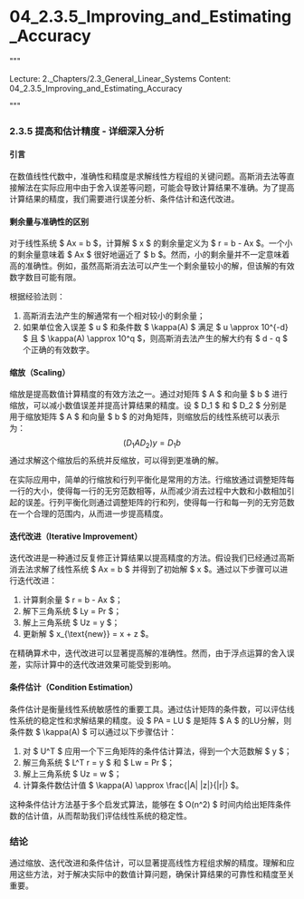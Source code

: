 # 04_2.3.5_Improving_and_Estimating_Accuracy

"""

Lecture: 2._Chapters/2.3_General_Linear_Systems
Content: 04_2.3.5_Improving_and_Estimating_Accuracy

"""

### 2.3.5 提高和估计精度 - 详细深入分析

#### 引言
在数值线性代数中，准确性和精度是求解线性方程组的关键问题。高斯消去法等直接解法在实际应用中由于舍入误差等问题，可能会导致计算结果不准确。为了提高计算结果的精度，我们需要进行误差分析、条件估计和迭代改进。

#### 剩余量与准确性的区别
对于线性系统 $ Ax = b $，计算解 $ x $ 的剩余量定义为 $ r = b - Ax $。一个小的剩余量意味着 $ Ax $ 很好地逼近了 $ b $。然而，小的剩余量并不一定意味着高的准确性。例如，虽然高斯消去法可以产生一个剩余量较小的解，但该解的有效数字数目可能有限。

根据经验法则：
1. 高斯消去法产生的解通常有一个相对较小的剩余量；
2. 如果单位舍入误差 $ u $ 和条件数 $ \kappa(A) $ 满足 $ u \approx 10^{-d} $ 且 $ \kappa(A) \approx 10^q $，则高斯消去法产生的解大约有 $ d - q $ 个正确的有效数字。

#### 缩放（Scaling）
缩放是提高数值计算精度的有效方法之一。通过对矩阵 $ A $ 和向量 $ b $ 进行缩放，可以减小数值误差并提高计算结果的精度。设 $ D_1 $ 和 $ D_2 $ 分别是用于缩放矩阵 $ A $ 和向量 $ b $ 的对角矩阵，则缩放后的线性系统可以表示为：
$$ (D_1 A D_2) y = D_1 b $$
通过求解这个缩放后的系统并反缩放，可以得到更准确的解。

在实际应用中，简单的行缩放和行列平衡化是常用的方法。行缩放通过调整矩阵每一行的大小，使得每一行的无穷范数相等，从而减少消去过程中大数和小数相加引起的误差。行列平衡化则通过调整矩阵的行和列，使得每一行和每一列的无穷范数在一个合理的范围内，从而进一步提高精度。

#### 迭代改进（Iterative Improvement）
迭代改进是一种通过反复修正计算结果以提高精度的方法。假设我们已经通过高斯消去法求解了线性系统 $ Ax = b $ 并得到了初始解 $ x $。通过以下步骤可以进行迭代改进：
1. 计算剩余量 $ r = b - Ax $；
2. 解下三角系统 $ Ly = Pr $；
3. 解上三角系统 $ Uz = y $；
4. 更新解 $ x_{\text{new}} = x + z $。

在精确算术中，迭代改进可以显著提高解的准确性。然而，由于浮点运算的舍入误差，实际计算中的迭代改进效果可能受到影响。

#### 条件估计（Condition Estimation）
条件估计是衡量线性系统敏感性的重要工具。通过估计矩阵的条件数，可以评估线性系统的稳定性和求解结果的精度。设 $ PA = LU $ 是矩阵 $ A $ 的LU分解，则条件数 $ \kappa(A) $ 可以通过以下步骤估计：
1. 对 $ U^T $ 应用一个下三角矩阵的条件估计算法，得到一个大范数解 $ y $；
2. 解三角系统 $ L^T r = y $ 和 $ Lw = Pr $；
3. 解上三角系统 $ Uz = w $；
4. 计算条件数估计值 $ \kappa(A) \approx \frac{\|A\| \|z\|}{\|r\|} $。

这种条件估计方法基于多个启发式算法，能够在 $ O(n^2) $ 时间内给出矩阵条件数的估计值，从而帮助我们评估线性系统的稳定性。

### 结论
通过缩放、迭代改进和条件估计，可以显著提高线性方程组求解的精度。理解和应用这些方法，对于解决实际中的数值计算问题，确保计算结果的可靠性和精度至关重要。